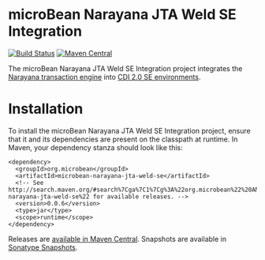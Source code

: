 # microBean Narayana JTA Weld SE Integration

[![Build Status](https://travis-ci.org/microbean/microbean-narayana-jta-weld-se.svg?branch=master)](https://travis-ci.org/microbean/microbean-narayana-jta-weld-se)
[![Maven Central](https://maven-badges.herokuapp.com/maven-central/org.microbean/microbean-narayana-jta-weld-se/badge.svg)](https://maven-badges.herokuapp.com/maven-central/org.microbean/microbean-narayana-jta-weld-se)

The microBean Narayana JTA Weld SE Integration project integrates the
[Narayana transaction engine][narayana-jta] into [CDI 2.0 SE
environments][cdi].

# Installation

To install the microBean Narayana JTA Weld SE Integration project,
ensure that it and its dependencies are present on the classpath at
runtime.  In Maven, your dependency stanza should look like this:

    <dependency>
      <groupId>org.microbean</groupId>
      <artifactId>microbean-narayana-jta-weld-se</artifactId>
      <!-- See http://search.maven.org/#search%7Cga%7C1%7Cg%3A%22org.microbean%22%20AND%20a%3A%22microbean-narayana-jta-weld-se%22 for available releases. -->
      <version>0.0.6</version>
      <type>jar</type>
      <scope>runtime</scope>
    </dependency>
    
Releases are [available in Maven Central][maven-central].  Snapshots
are available in [Sonatype Snapshots][sonatype-snapshots].

[narayana-jta]: http://narayana.io/
[cdi]: http://docs.jboss.org/cdi/spec/2.0/cdi-spec.html#part_2
[maven-central]: http://search.maven.org/#search%7Cga%7C1%7Cg%3A%22org.microbean%22%20AND%20a%3A%22microbean-narayana-jta-weld-se%22
[sonatype-snapshots]: https://oss.sonatype.org/content/repositories/snapshots/org/microbean/microbean-narayana-jta-weld-se/

